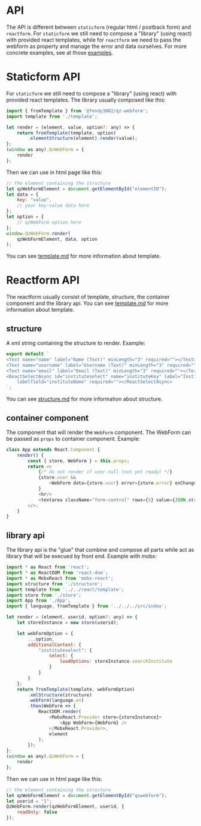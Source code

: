 # API

The API is different between `staticform` (regular html / postback form) and `reactform`. For `staticform` we still need to compose a "library" (using react) with provided react templates, while for `reactform` we need to pass the webform as property and manage the error and data ourselves. For more concrete examples, see at those [examples](../examples).

# Staticform API

For `staticform` we still need to compose a "library" (using react) with provided react templates. The library usually composed like this:

``` javascript
import { fromTemplate } from '@fendy3002/qz-webform';
import template from './template';

let render = (element, value, option?: any) => {
    return fromTemplate(template, option)
        .elementStructure(element).render(value);
};
(window as any).QzWebForm = {
    render
};
```

Then we can use in html page like this:

``` javascript
// the element containing the structure
let qzWebFormElement = document.getElementById("elementID");
let data = {
    key: "value",
    // your key-value data here
};
let option = {
    // qzWebForm option here
};
window.QzWebForm.render(
    qzWebFormElement, data, option
);
```

You can see [template.md](./template.md) for more information about template.

# Reactform API

The reactform usually consist of template, structure, the container component and the library api. You can see [template.md](./template.md) for more information about template.

## structure

A xml string containing the structure to render. Example: 

```javascript
export default `
<Text name="name" label="Name (Text)" minLength="3" required=""></Text>
<Text name="username" label="Username (Text)" minLength="3" required=""></Text>
<Text name="email" label="Email (Text)" minLength="3" required=""></Text>
<ReactSelectAsync id="instituteselect" name="instituteKey" label="Institute (React Select Async)" 
    labelfield="instituteName" required=""></ReactSelectAsync>
`;
```

You can see [structure.md](./structure.md) for more information about structure.

## container component

The component that will render the `WebForm` component. The WebForm can be passed as `props` to container component. Example:

``` javascript
class App extends React.Component {
    render() {
        const { store, WebForm } = this.props;
        return <>
            {/* do not render if user null (not yet ready) */}
            {store.user &&
                <WebForm data={store.user} error={store.error} onChange={store.onFormChange}/>
            }
            <hr/>
            <textarea className="form-control" rows={5} value={JSON.stringify(store.user, null, 2)} readOnly></textarea>
        </>;
    }
}
```

## library api

The library api is the "glue" that combine and compose all parts while act as library that will be execued by front end. Example with mobx:

```javascript
import * as React from 'react';
import * as ReactDOM from 'react-dom';
import * as MobxReact from 'mobx-react';
import structure from './structure';
import template from '../../react/template';
import store from './store';
import App from './App';
import { language, fromTemplate } from '../../../src/index';

let render = (element, userid, option?: any) => {
    let storeInstance = new store(userid);

    let webFormOption = {
        ...option,
        additionalContext: {
            "instituteselect": {
                select: {
                    loadOptions: storeInstance.searchInstitute
                }
            }
        }
    };
    return fromTemplate(template, webFormOption)
        .xmlStructure(structure)
        .webForm(language.en)
        .then(WebForm => {
            ReactDOM.render(
                <MobxReact.Provider store={storeInstance}>
                    <App WebForm={WebForm} />
                </MobxReact.Provider>,
                element
            );
        });
};
(window as any).QzWebForm = {
    render
};
```

Then we can use in html page like this:

``` javascript
// the element containing the structure
let qzWebFormElement = document.getElementById("qzwebform");
let userid = "1";
QzWebForm.render(qzWebFormElement, userid, {
    readOnly: false
});
```